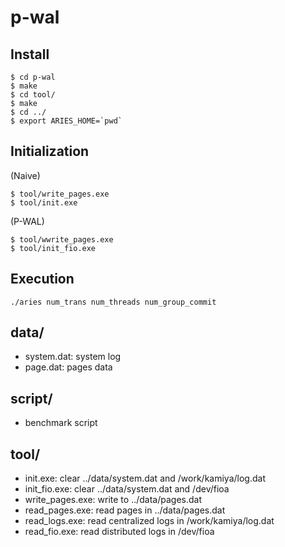 
# p-wal


## Install

```
$ cd p-wal
$ make
$ cd tool/
$ make
$ cd ../
$ export ARIES_HOME=`pwd`
```

## Initialization

(Naive)

```
$ tool/write_pages.exe
$ tool/init.exe
```

(P-WAL)

```
$ tool/wwrite_pages.exe
$ tool/init_fio.exe
```


## Execution

```
./aries num_trans num_threads num_group_commit
```

## data/

- system.dat: system log
- page.dat: pages data

## script/
- benchmark script

## tool/
- init.exe: clear ../data/system.dat and /work/kamiya/log.dat
- init_fio.exe: clear ../data/system.dat and /dev/fioa
- write_pages.exe: write to ../data/pages.dat
- read_pages.exe: read pages in ../data/pages.dat
- read_logs.exe: read centralized logs in /work/kamiya/log.dat
- read_fio.exe: read distributed logs in /dev/fioa
